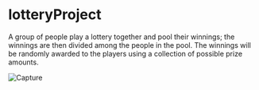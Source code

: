 # lotteryProject

A group of people play a lottery together and pool their winnings; the winnings are then divided among the people in the pool.
The winnings will be randomly awarded to the players using a collection of possible prize amounts.

![Capture](https://user-images.githubusercontent.com/45154877/87350840-76284080-c526-11ea-9ef4-043549442007.PNG)
